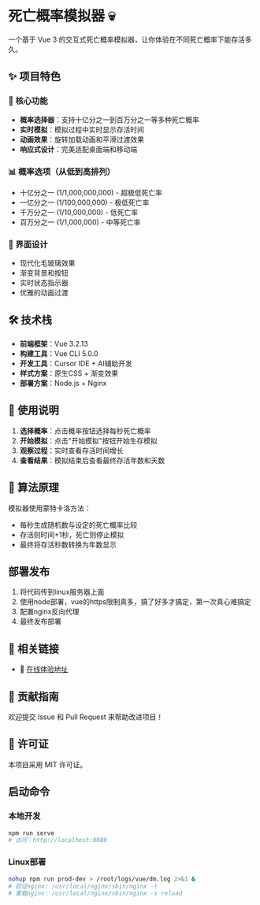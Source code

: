 # 死亡概率模拟器 💀

一个基于 Vue 3 的交互式死亡概率模拟器，让你体验在不同死亡概率下能存活多久。

## ✨ 项目特色

### 🎯 核心功能
- **概率选择器**：支持十亿分之一到百万分之一等多种死亡概率
- **实时模拟**：模拟过程中实时显示存活时间
- **动画效果**：旋转加载动画和平滑过渡效果
- **响应式设计**：完美适配桌面端和移动端

### 📊 概率选项（从低到高排列）
- 十亿分之一 (1/1,000,000,000) - 超极低死亡率
- 一亿分之一 (1/100,000,000) - 极低死亡率  
- 千万分之一 (1/10,000,000) - 低死亡率
- 百万分之一 (1/1,000,000) - 中等死亡率

### 🎨 界面设计
- 现代化毛玻璃效果
- 渐变背景和按钮
- 实时状态指示器
- 优雅的动画过渡

## 🛠️ 技术栈

- **前端框架**：Vue 3.2.13
- **构建工具**：Vue CLI 5.0.0
- **开发工具**：Cursor IDE + AI辅助开发
- **样式方案**：原生CSS + 渐变效果
- **部署方案**：Node.js + Nginx

## 📖 使用说明

1. **选择概率**：点击概率按钮选择每秒死亡概率
2. **开始模拟**：点击"开始模拟"按钮开始生存模拟
3. **观察过程**：实时查看存活时间增长
4. **查看结果**：模拟结束后查看最终存活年数和天数

## 🔬 算法原理

模拟器使用蒙特卡洛方法：
- 每秒生成随机数与设定的死亡概率比较
- 存活则时间+1秒，死亡则停止模拟
- 最终将存活秒数转换为年数显示


## 部署发布
1. 将代码传到linux服务器上面
2. 使用node部署，vue的https限制真多，搞了好多才搞定，第一次真心难搞定
3. 配置nginx反向代理
4. 最终发布部署


## 🔗 相关链接

- 📱 [在线体验地址](https://www.gdufe888.top/wt/)


## 🤝 贡献指南

欢迎提交 Issue 和 Pull Request 来帮助改进项目！

## 📄 许可证

本项目采用 MIT 许可证。


## 启动命令

### 本地开发
```bash
npm run serve
# 访问：http://localhost:8080
```

### Linux部署
```bash
nohup npm run prod-dev > /root/logs/vue/dm.log 2>&1 &
# 验证nginx: /usr/local/nginx/sbin/nginx -t
# 重载nginx: /usr/local/nginx/sbin/nginx -s reload
```